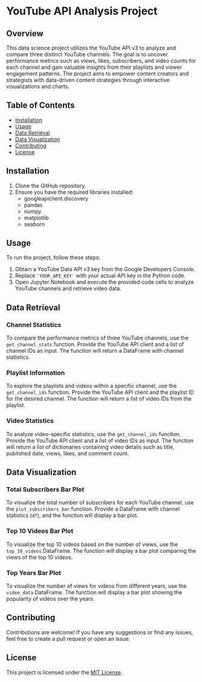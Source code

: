 # YouTube API Analysis Project

## Overview

This data science project utilizes the YouTube API v3 to analyze and compare three distinct YouTube channels. The goal is to uncover performance metrics such as views, likes, subscribers, and video counts for each channel and gain valuable insights from their playlists and viewer engagement patterns. The project aims to empower content creators and strategists with data-driven content strategies through interactive visualizations and charts.

## Table of Contents

- [Installation](#installation)
- [Usage](#usage)
- [Data Retrieval](#data-retrieval)
- [Data Visualization](#data-visualization)
- [Contributing](#contributing)
- [License](#license)

## Installation

1. Clone the GitHub repository.
2. Ensure you have the required libraries installed:
   - googleapiclient.discovery
   - pandas
   - numpy
   - matplotlib
   - seaborn

## Usage

To run the project, follow these steps:

1. Obtain a YouTube Data API v3 key from the Google Developers Console.
2. Replace `'YOUR_API_KEY'` with your actual API key in the Python code.
3. Open Jupyter Notebook and execute the provided code cells to analyze YouTube channels and retrieve video data.

## Data Retrieval

### Channel Statistics

To compare the performance metrics of three YouTube channels, use the `get_channel_stats` function. Provide the YouTube API client and a list of channel IDs as input. The function will return a DataFrame with channel statistics.

### Playlist Information

To explore the playlists and videos within a specific channel, use the `get_channel_ids` function. Provide the YouTube API client and the playlist ID for the desired channel. The function will return a list of video IDs from the playlist.

### Video Statistics

To analyze video-specific statistics, use the `get_channel_ids` function. Provide the YouTube API client and a list of video IDs as input. The function will return a list of dictionaries containing video details such as title, published date, views, likes, and comment count.

## Data Visualization

### Total Subscribers Bar Plot

To visualize the total number of subscribers for each YouTube channel, use the `plot_subscribers_bar` function. Provide a DataFrame with channel statistics (`df`), and the function will display a bar plot.

### Top 10 Videos Bar Plot

To visualize the top 10 videos based on the number of views, use the `top_10_videos` DataFrame. The function will display a bar plot comparing the views of the top 10 videos.

### Top Years Bar Plot

To visualize the number of views for videos from different years, use the `video_data` DataFrame. The function will display a bar plot showing the popularity of videos over the years.

## Contributing

Contributions are welcome! If you have any suggestions or find any issues, feel free to create a pull request or open an issue.

## License

This project is licensed under the [MIT License](LICENSE).

